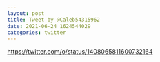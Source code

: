```yaml
--- 
layout: post 
title: Tweet by @Caleb54315962 
date: 2021-06-24 1624544029 
categories: twitter 
--- 
```

https://twitter.com/o/status/1408065811600732164